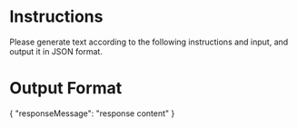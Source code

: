 # Instructions

Please generate text according to the following instructions and input, and output it in JSON format.

# Output Format
{
  "responseMessage": "response content"
}